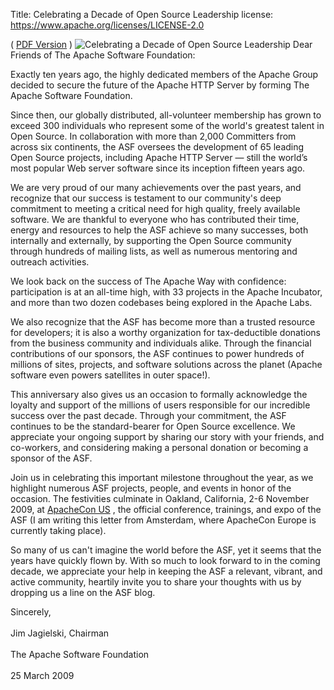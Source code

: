 Title: Celebrating a Decade of Open Source Leadership
license: https://www.apache.org/licenses/LICENSE-2.0

( [PDF Version](letter_2009_03_25.pdf) )
![Celebrating a Decade of Open Source
Leadership](../../images/10yearsASF_320x190.jpg "Celebrating a Decade of
Open Source Leadership") 
Dear Friends of The Apache Software Foundation:

Exactly ten years ago, the highly dedicated members of the Apache Group
decided to secure the future of the Apache HTTP Server by forming The
Apache Software Foundation.

Since then, our globally distributed, all-volunteer membership has grown to
exceed 300 individuals who represent some of the world's greatest talent in
Open Source. In collaboration with more than 2,000 Committers from across
six continents, the ASF oversees the development of 65 leading Open Source
projects, including Apache HTTP Server — still the world’s most popular
Web server software since its inception fifteen years ago.

We are very proud of our many achievements over the past years, and
recognize that our success is testament to our community's deep commitment
to meeting a critical need for high quality, freely available software. We
are thankful to everyone who has contributed their time, energy and
resources to help the ASF achieve so many successes, both internally and
externally, by supporting the Open Source community through hundreds of
mailing lists, as well as numerous mentoring and outreach activities.

We look back on the success of The Apache Way with confidence:
participation is at an all-time high, with 33 projects in the Apache
Incubator, and more than two dozen codebases being explored in the Apache
Labs.

We also recognize that the ASF has become more than a trusted resource for
developers; it is also a worthy organization for tax-deductible donations
from the business community and individuals alike. Through the financial
contributions of our sponsors, the ASF continues to power hundreds of
millions of sites, projects, and software solutions across the planet
(Apache software even powers satellites in outer space!).

This anniversary also gives us an occasion to formally acknowledge the
loyalty and support of the millions of users responsible for our incredible
success over the past decade. Through your commitment, the ASF continues to
be the standard-bearer for Open Source excellence. We appreciate your
ongoing support by sharing our story with your friends, and co-workers, and
considering making a personal donation or becoming a sponsor of the ASF.

Join us in celebrating this important milestone throughout the year, as we
highlight numerous ASF projects, people, and events in honor of the
occasion. The festivities culminate in Oakland, California, 2-6 November
2009, at [ApacheCon US](http://www.us.apachecon.com/c/acus2009/) , the
official conference, trainings, and expo of the ASF (I am writing this
letter from Amsterdam, where ApacheCon Europe is currently taking place).

So many of us can't imagine the world before the ASF, yet it seems that the
years have quickly flown by. With so much to look forward to in the coming
decade, we appreciate your help in keeping the ASF a relevant, vibrant, and
active community, heartily invite you to share your thoughts with us by
dropping us a line on the ASF blog.

Sincerely,<br></br>Jim Jagielski, Chairman<br></br>The Apache Software
Foundation<br></br>25 March 2009<br></br>

